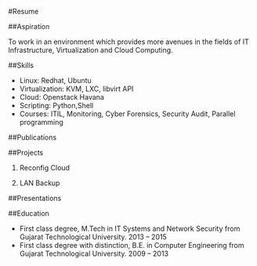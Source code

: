 #Resume

##Aspiration

To work in an environment which provides more avenues in the fields of IT Infrastructure, Virtualization and Cloud Computing.

##Skills

- Linux: Redhat, Ubuntu
- Virtualization: KVM, LXC, libvirt API
- Cloud: Openstack Havana
- Scripting: Python,Shell
- Courses: ITIL, Monitoring, Cyber Forensics, Security Audit, Parallel programming


##Publications

##Projects
1) Reconfig Cloud

2) LAN Backup

##Presentations

##Education

- First class degree, M.Tech in IT Systems and Network Security from Gujarat Technological University. 2013 – 2015
- First class degree with distinction, B.E. in Computer Engineering from Gujarat Technological University. 2009 – 2013


